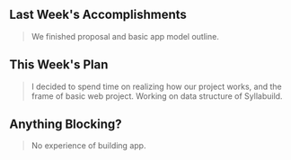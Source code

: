 ## Last Week's Accomplishments

> We finished proposal and basic app model outline.

## This Week's Plan

> I decided to spend time on realizing how our project works, and the frame of basic web project.
> Working on data structure of Syllabuild.

## Anything Blocking?

> No experience of building app.
